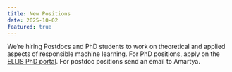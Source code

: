 ```yaml
---
title: New Positions
date: 2025-10-02
featured: true  
---
```


We’re hiring Postdocs and PhD students to work on theoretical and
applied aspects of responsible machine learning. For PhD positions,
apply on the [ELLIS PhD
portal](https://ellis.eu/news/ellis-phd-program-call-for-applications-2025).
For postdoc positions send an email to Amartya.